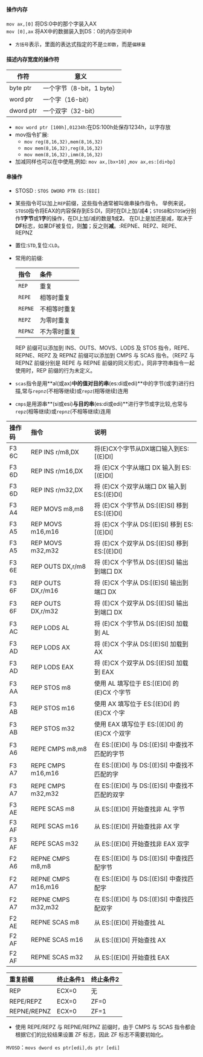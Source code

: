 #### 操作内存
`mov ax,[0]` 将DS:0中的那个字装入AX  
`mov [0],ax` 将AX中的数据装入到DS：0的内存空间中  
- `方括号`表示，里面的表达式指定的不是`立即数`，而是`偏移量`  

#### 描述内存宽度的操作符
|作符|意义|
|----|----|
|byte ptr|一个字节（8-bit，1 byte）|
|word ptr|一个字（16-bit）|
|dword ptr|一个双字（32-bit）|  
- `mov word ptr [100h],01234h`:在DS:100h处保存1234h，以字存放  
- mov指令扩展:  
  - `mov reg(8,16,32),mem(8,16,32)`  
  - `mov mem(8,16,32),reg(8,16,32)`  
  - `mov mem(8,16,32),imm(8,16,32)`  
- 加减同样也可以在[](取地址操作)中使用,例如: `mov ax,[bx+10]`  ,`mov ax,es:[di+bp]`  

#### 串操作
- STOSD : `STOS DWORD PTR ES:[EDI]`  
- 某些指令可以加上`REP`前缀，这些指令通常被叫做串操作指令。 举例来说，`STOSD`指令将EAX的内容保存到ES:DI，同时在DI上加/减**4**；`STOSB`和`STOSW`分别作**1字节**或**1字**的操作，在DI上加/减的数是**1**或**2**。 在DI上是加还是减，取决于**DF**标志，如果DF被复位，则**加**；反之则**减**。:REPNE、REPZ、REPE、REPNZ  
- 置位:`STD`,复位:`CLD`。  

- 常用的前缀:  


  |指令|条件|
  |:----|:---|
  |`REP`|重复|
  |`REPE`|相等时重复|
  |`REPNE`| 不相等时重复|
  |`REPZ`|为零时重复|
  |`REPNZ`| 不为零时重复|
  
  REP 前缀可以添加到 INS、OUTS、MOVS、LODS 及 STOS 指令，REPE、REPNE、REPZ 及 REPNZ 前缀可以添加到 CMPS 与 SCAS 指令。（REPZ 与 REPNZ 前缀分别是 REPE 与 REPNE 前缀的同义形式）。同非字符串指令一起使用时，REP 前缀的行为未定义。  

- `scas`指令是用**al(或ax)**中的值对目的串**(es:di或edi)**中的字节(或字)进行扫描,常与`repnz`(不相等继续)或`repz`(相等继续)连用  
- `cmps`是用源串**(si或esi)**与目的串**(es:di或edi)**进行字节或字比较,也常与`repz`(相等继续)或`repnz`(不相等继续)连用  


| 操作码 | 指令 | 说明 |
| :-- | :-- | :-- |
| F3 6C | REP INS r/m8,DX | 将(E)CX个字节从DX端口输入到ES:[(E)DI] |
| F3 6D | REP INS r/m16,DX | 将 (E)CX 个字从端口 DX 输入到 ES:[(E)DI] |
| F3 6D | REP INS r/m32,DX | 将 (E)CX 个双字从端口 DX 输入到 ES:[(E)DI] |
| F3 A4 | REP MOVS m8,m8 | 将 (E)CX 个字节从 DS:[(E)SI] 移到 ES:[(E)DI] |
| F3 A5 | REP MOVS m16,m16 | 将 (E)CX 个字从 DS:[(E)SI] 移到 ES:[(E)DI] |
| F3 A5 | REP MOVS m32,m32 | 将 (E)CX 个双字从 DS:[(E)SI] 移到 ES:[(E)DI] |
| F3 6E | REP OUTS DX,r/m8 | 将 (E)CX 个字节从 DS:[(E)SI] 输出到端口 DX |
| F3 6F | REP OUTS DX,r/m16 | 将 (E)CX 个字从 DS:[(E)SI] 输出到端口 DX |
| F3 6F | REP OUTS DX,r/m32 | 将 (E)CX 个双字从 DS:[(E)SI] 输出到端口 DX |
| F3 AC | REP LODS AL | 将 (E)CX 个字节从 DS:[(E)SI] 加载到 AL |
| F3 AD | REP LODS AX | 将 (E)CX 个字从 DS:[(E)SI] 加载到 AX |
| F3 AD | REP LODS EAX | 将 (E)CX 个双字从 DS:[(E)SI] 加载到 EAX |
| F3 AA | REP STOS m8 | 使用 AL 填写位于 ES:[(E)DI] 的 (E)CX 个字节 |
| F3 AB | REP STOS m16 | 使用 AX 填写位于 ES:[(E)DI] 的 (E)CX 个字 |
| F3 AB | REP STOS m32 | 使用 EAX 填写位于 ES:[(E)DI] 的 (E)CX 个双字 |
| F3 A6 | REPE CMPS m8,m8 | 在 ES:[(E)DI] 与 DS:[(E)SI] 中查找不匹配的字节 |
| F3 A7 | REPE CMPS m16,m16 | 在 ES:[(E)DI] 与 DS:[(E)SI] 中查找不匹配的字 |
| F3 A7 | REPE CMPS m32,m32 | 在 ES:[(E)DI] 与 DS:[(E)SI] 中查找不匹配的双字 |
| F3 AE | REPE SCAS m8 | 从 ES:[(E)DI] 开始查找非 AL 字节 |
| F3 AF | REPE SCAS m16 | 从 ES:[(E)DI] 开始查找非 AX 字 |
| F3 AF | REPE SCAS m32 | 从 ES:[(E)DI] 开始查找非 EAX 双字 |
| F2 A6 | REPNE CMPS m8,m8 | 在 ES:[(E)DI] 与 DS:[(E)SI] 中查找匹配字节 |
| F2 A7 | REPNE CMPS m16,m16 | 在 ES:[(E)DI] 与 DS:[(E)SI] 中查找匹配字 |
| F2 A7 | REPNE CMPS m32,m32 | 在 ES:[(E)DI] 与 DS:[(E)SI] 中查找匹配双字 |
| F2 AE | REPNE SCAS m8 | 从 ES:[(E)DI] 开始查找 AL |
| F2 AF | REPNE SCAS m16 | 从 ES:[(E)DI] 开始查找 AX |
| F2 AF | REPNE SCAS m32 | 从 ES:[(E)DI] 开始查找 EAX |

| 重复前缀 | 终止条件1 | 终止条件2 |
| :-- | :-- | :-- |
| REP | ECX=0 | 无 |
| REPE/REPZ | ECX=0 | ZF=0 |
| REPNE/REPNZ | ECX=0 | ZF=1 |
- 使用 REPE/REPZ 与 REPNE/REPNZ 前缀时，由于 CMPS 与 SCAS 指令都会根据它们的比较结果设置 ZF 标志，因此 ZF 标志不需要初始化。  

`MVOSD`：`movs dword es ptr[edi],ds ptr [edi]`  

